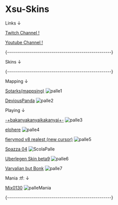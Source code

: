 # Xsu-Skins
Links ↓

[Twitch Channel !](https://www.twitch.tv/massimoti)

[Youtube Channel !](https://www.youtube.com/channel/UCdbfYUV6iCBCeamL5aodGAg)

{----------------------------------------------------}


Skins ↓ 

{----------------------------------------------------}

Mapping ↓ 

[Sotarks(mappsing)](https://www.mediafire.com/file/wv1kafgghau8x2g/-_%2523Sokrates%2528mapping%2529%257Bv1.0%257D%253B.osk/file)
![palle1](https://osu.ppy.sh/ss/17657665/6eab)

[DeviousPanda](https://www.mediafire.com/folder/rlr01x68c1kno/mapping)
![palle2](https://osu.ppy.sh/ss/17657675/bcda)

Playing ↓ 

[-+bakanyakanyaikakanyai+-](https://www.mediafire.com/folder/4yogf2gmr50lh/-+bakanyakanyaikakanyai+-)
![palle3](https://skins.osuck.net/uploads/posts/2019-03/1553934598_screenshot3492.jpg)

[elohere](https://www.mediafire.com/folder/ul5fwqo7l8oyu/elohere)
![palle4](https://osu.ppy.sh/ss/17657713/8a2a)

[fierymod v8 realest (new cursor)](https://www.mediafire.com/folder/yy6px2b7ma79m/fierymod+v8+realest++cursort)
![palle5](https://osu.ppy.sh/ss/17657721/ab33)

[Spazza 04](https://www.mediafire.com/folder/imv23z5ph1uwr/Spazza17+WIP+04)
![ScolaPalle](https://user-images.githubusercontent.com/71230537/147349671-e60de7c4-da29-41e8-a665-cf90a61b3147.jpg)

[Uberlegen Skin beta9](https://www.mediafire.com/folder/3ic2dzmc6vdvy/Uberlegen+Skin+beta9)
![palle6](https://osu.ppy.sh/ss/17657725/6455)

[Varvalian but Bonk](https://www.mediafire.com/folder/8e4jg0lhk0xzm/Varv+Bonk)
![palle7](https://osu.ppy.sh/ss/17657728/5e9a)

Mania :tf: ↓ 

[Mix0130](https://www.mediafire.com/folder/4nwai1a3qizpv/Mix0130+skin)
![palleMania](https://osu.ppy.sh/ss/17657732/055c)

{----------------------------------------------------}




